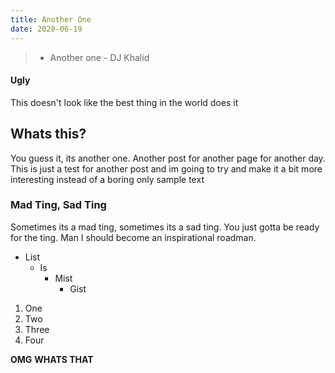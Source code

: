 ```yaml
---
title: Another One
date: 2020-06-19
---
```

> - Another one - DJ Khalid

#### Ugly
This doesn't look like the best thing in the world does it

## Whats this?
You guess it, its another one. Another post for another page for another day.
This is just a test for another post and im going to try and make it a bit more
interesting instead of a boring only sample text

### Mad Ting, Sad Ting
Sometimes its a mad ting, sometimes its a sad ting. You just gotta be ready for
the ting. Man I should become an inspirational roadman.

- List
    - Is
        - Mist
            - Gist


1. One
2. Two
3. Three
4. Four

**OMG**
**WHATS THAT**
